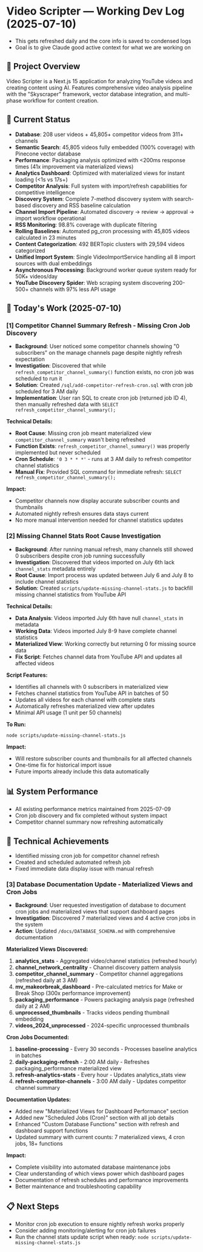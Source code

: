 # Video Scripter — Working Dev Log (2025-07-10)
- This gets refreshed daily and the core info is saved to condensed logs
- Goal is to give Claude good active context for what we are working on

## 📌 Project Overview
Video Scripter is a Next.js 15 application for analyzing YouTube videos and creating content using AI. Features comprehensive video analysis pipeline with the "Skyscraper" framework, vector database integration, and multi-phase workflow for content creation.

## 🎯 Current Status
- **Database**: 208 user videos + 45,805+ competitor videos from 311+ channels 
- **Semantic Search**: 45,805 videos fully embedded (100% coverage) with Pinecone vector database
- **Performance**: Packaging analysis optimized with <200ms response times (41x improvement via materialized views)
- **Analytics Dashboard**: Optimized with materialized views for instant loading (<1s vs 17s+)
- **Competitor Analysis**: Full system with import/refresh capabilities for competitive intelligence
- **Discovery System**: Complete 7-method discovery system with search-based discovery and RSS baseline calculation
- **Channel Import Pipeline**: Automated discovery → review → approval → import workflow operational
- **RSS Monitoring**: 98.8% coverage with duplicate filtering
- **Rolling Baselines**: Automated pg_cron processing with 45,805 videos calculated in 23 minutes
- **Content Categorization**: 492 BERTopic clusters with 29,594 videos categorized
- **Unified Import System**: Single VideoImportService handling all 8 import sources with dual embeddings
- **Asynchronous Processing**: Background worker queue system ready for 50K+ videos/day
- **YouTube Discovery Spider**: Web scraping system discovering 200-500+ channels with 97% less API usage

## 🧪 Today's Work (2025-07-10)

### [1] Competitor Channel Summary Refresh - Missing Cron Job Discovery
- **Background**: User noticed some competitor channels showing "0 subscribers" on the manage channels page despite nightly refresh expectation
- **Investigation**: Discovered that while `refresh_competitor_channel_summary()` function exists, no cron job was scheduled to run it
- **Solution**: Created `/sql/add-competitor-refresh-cron.sql` with cron job scheduled for 3 AM daily
- **Implementation**: User ran SQL to create cron job (returned job ID 4), then manually refreshed data with `SELECT refresh_competitor_channel_summary();`

**Technical Details:**
- **Root Cause**: Missing cron job meant materialized view `competitor_channel_summary` wasn't being refreshed
- **Function Exists**: `refresh_competitor_channel_summary()` was properly implemented but never scheduled
- **Cron Schedule**: `'0 3 * * *'` - runs at 3 AM daily to refresh competitor channel statistics
- **Manual Fix**: Provided SQL command for immediate refresh: `SELECT refresh_competitor_channel_summary();`

**Impact:**
- Competitor channels now display accurate subscriber counts and thumbnails
- Automated nightly refresh ensures data stays current
- No more manual intervention needed for channel statistics updates

### [2] Missing Channel Stats Root Cause Investigation
- **Background**: After running manual refresh, many channels still showed 0 subscribers despite cron job running successfully
- **Investigation**: Discovered that videos imported on July 6th lack `channel_stats` metadata entirely
- **Root Cause**: Import process was updated between July 6 and July 8 to include channel statistics
- **Solution**: Created `scripts/update-missing-channel-stats.js` to backfill missing channel statistics from YouTube API

**Technical Details:**
- **Data Analysis**: Videos imported July 6th have null `channel_stats` in metadata
- **Working Data**: Videos imported July 8-9 have complete channel statistics
- **Materialized View**: Working correctly but returning 0 for missing source data
- **Fix Script**: Fetches channel data from YouTube API and updates all affected videos

**Script Features:**
- Identifies all channels with 0 subscribers in materialized view
- Fetches channel statistics from YouTube API in batches of 50
- Updates all videos for each channel with complete stats
- Automatically refreshes materialized view after updates
- Minimal API usage (1 unit per 50 channels)

**To Run:**
```bash
node scripts/update-missing-channel-stats.js
```

**Impact:**
- Will restore subscriber counts and thumbnails for all affected channels
- One-time fix for historical import issue
- Future imports already include this data automatically

## 📊 System Performance
- All existing performance metrics maintained from 2025-07-09
- Cron job discovery and fix completed without system impact
- Competitor channel summary now refreshing automatically

## 🎯 Technical Achievements
- Identified missing cron job for competitor channel refresh
- Created and scheduled automated refresh job
- Fixed immediate data display issue with manual refresh

### [3] Database Documentation Update - Materialized Views and Cron Jobs
- **Background**: User requested investigation of database to document cron jobs and materialized views that support dashboard pages
- **Investigation**: Discovered 7 materialized views and 4 active cron jobs in the system
- **Action**: Updated `/docs/DATABASE_SCHEMA.md` with comprehensive documentation

**Materialized Views Discovered:**
1. **analytics_stats** - Aggregated video/channel statistics (refreshed hourly)
2. **channel_network_centrality** - Channel discovery pattern analysis
3. **competitor_channel_summary** - Competitor channel aggregations (refreshed daily at 3 AM)
4. **mv_makeorbreak_dashboard** - Pre-calculated metrics for Make or Break Shop (300x performance improvement)
5. **packaging_performance** - Powers packaging analysis page (refreshed daily at 2 AM)
6. **unprocessed_thumbnails** - Tracks videos pending thumbnail embedding
7. **videos_2024_unprocessed** - 2024-specific unprocessed thumbnails

**Cron Jobs Documented:**
1. **baseline-processing** - Every 30 seconds - Processes baseline analytics in batches
2. **daily-packaging-refresh** - 2:00 AM daily - Refreshes packaging_performance materialized view
3. **refresh-analytics-stats** - Every hour - Updates analytics_stats view
4. **refresh-competitor-channels** - 3:00 AM daily - Updates competitor channel summary

**Documentation Updates:**
- Added new "Materialized Views for Dashboard Performance" section
- Added new "Scheduled Jobs (Cron)" section with all job details
- Enhanced "Custom Database Functions" section with refresh and dashboard support functions
- Updated summary with current counts: 7 materialized views, 4 cron jobs, 18+ functions

**Impact:**
- Complete visibility into automated database maintenance jobs
- Clear understanding of which views power which dashboard pages
- Documentation of refresh schedules and performance improvements
- Better maintenance and troubleshooting capability

## 📋 Next Steps
- Monitor cron job execution to ensure nightly refresh works properly
- Consider adding monitoring/alerting for cron job failures
- Run the channel stats update script when ready: `node scripts/update-missing-channel-stats.js`